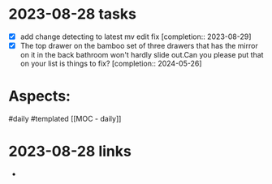 
# 2023-08-28 tasks

- [x] add change detecting to latest mv edit fix  [completion:: 2023-08-29]
- [x] The top drawer on the bamboo set of three drawers that has the mirror on it in the back bathroom won't hardly slide out.Can you please put that on your list is things to fix?  [completion:: 2024-05-26]

# Aspects:
#daily #templated
[[MOC - daily]]

# 2023-08-28 links
- 


